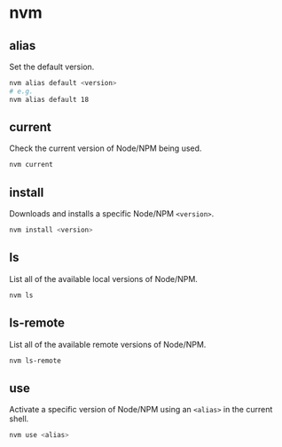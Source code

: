 # nvm

## alias

Set the default version.

```bash
nvm alias default <version>
# e.g.
nvm alias default 18
```

## current

Check the current version of Node/NPM being used.

```bash
nvm current
```

## install

Downloads and installs a specific Node/NPM `<version>`.

```bash
nvm install <version>
```

## ls

List all of the available local versions of Node/NPM.

```bash
nvm ls
```

## ls-remote

List all of the available remote versions of Node/NPM.

```bash
nvm ls-remote
```

## use

Activate a specific version of Node/NPM using an `<alias>` in the current shell.

```bash
nvm use <alias>
```
